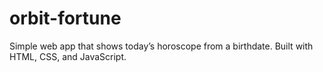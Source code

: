 # orbit-fortune
Simple web app that shows today’s horoscope from a birthdate. Built with HTML, CSS, and JavaScript.
